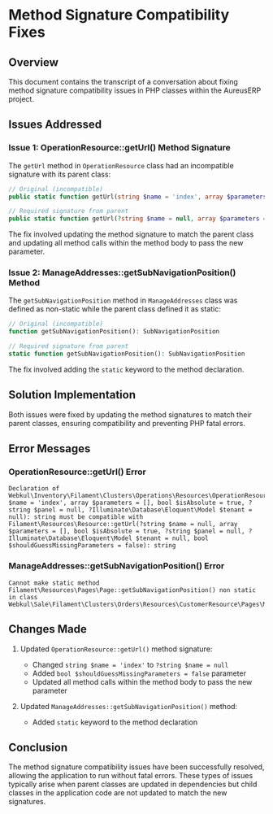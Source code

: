# Method Signature Compatibility Fixes

## Overview
This document contains the transcript of a conversation about fixing method signature compatibility issues in PHP classes within the AureusERP project.

## Issues Addressed

### Issue 1: OperationResource::getUrl() Method Signature
The `getUrl` method in `OperationResource` class had an incompatible signature with its parent class:

```php
// Original (incompatible)
public static function getUrl(string $name = 'index', array $parameters = [], bool $isAbsolute = true, ?string $panel = null, ?Model $tenant = null): string

// Required signature from parent
public static function getUrl(?string $name = null, array $parameters = [], bool $isAbsolute = true, ?string $panel = null, ?Model $tenant = null, bool $shouldGuessMissingParameters = false): string
```

The fix involved updating the method signature to match the parent class and updating all method calls within the method body to pass the new parameter.

### Issue 2: ManageAddresses::getSubNavigationPosition() Method
The `getSubNavigationPosition` method in `ManageAddresses` class was defined as non-static while the parent class defined it as static:

```php
// Original (incompatible)
function getSubNavigationPosition(): SubNavigationPosition

// Required signature from parent
static function getSubNavigationPosition(): SubNavigationPosition
```

The fix involved adding the `static` keyword to the method declaration.

## Solution Implementation
Both issues were fixed by updating the method signatures to match their parent classes, ensuring compatibility and preventing PHP fatal errors.

## Error Messages

### OperationResource::getUrl() Error
```
Declaration of Webkul\Inventory\Filament\Clusters\Operations\Resources\OperationResource::getUrl(string $name = 'index', array $parameters = [], bool $isAbsolute = true, ?string $panel = null, ?Illuminate\Database\Eloquent\Model $tenant = null): string must be compatible with Filament\Resources\Resource::getUrl(?string $name = null, array $parameters = [], bool $isAbsolute = true, ?string $panel = null, ?Illuminate\Database\Eloquent\Model $tenant = null, bool $shouldGuessMissingParameters = false): string
```

### ManageAddresses::getSubNavigationPosition() Error
```
Cannot make static method Filament\Resources\Pages\Page::getSubNavigationPosition() non static in class Webkul\Sale\Filament\Clusters\Orders\Resources\CustomerResource\Pages\ManageAddresses
```

## Changes Made

1. Updated `OperationResource::getUrl()` method signature:
   - Changed `string $name = 'index'` to `?string $name = null`
   - Added `bool $shouldGuessMissingParameters = false` parameter
   - Updated all method calls within the method body to pass the new parameter

2. Updated `ManageAddresses::getSubNavigationPosition()` method:
   - Added `static` keyword to the method declaration

## Conclusion
The method signature compatibility issues have been successfully resolved, allowing the application to run without fatal errors. These types of issues typically arise when parent classes are updated in dependencies but child classes in the application code are not updated to match the new signatures.
